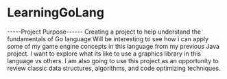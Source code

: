 # LearningGoLang

-----Project Purpose------
Creating a project to help understand the fundamentals of Go language
Will be interesting to see how i can apply some of my game engine concepts in this language from my previous Java project.
I want to explore what its like to use a graphics library in this language vs others.
I am also going to use this project as an opportunity to review classic data structures, algorithms, and code optimizing techniques.

